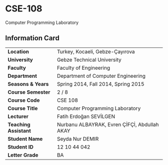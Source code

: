 # CSE-108
Computer Programming Laboratory

## Information Card
| | |
| --- | --- |
| **Location** | Turkey, Kocaeli, Gebze-Çayırova |
| **University** | Gebze Technical University |
| **Faculty** | Faculty of Engineering |
| **Department** | Department of Computer Engineering |
| **Seasons & Years** | Spring 2014, Fall 2014, Spring 2015 |
| **Course Semester** | 2 / 8 |
| **Course Code** | CSE 108 |
| **Course Title** | Computer Programming Laboratory |
| **Lecturer** | Fatih Erdoğan SEVİLGEN |
| **Teaching Assistant** | Nurbanu ALBAYRAK, Evren ÇİFÇİ, Abdullah AKAY |
| **Student Name** | Seyda Nur DEMIR |
| **Student ID** | 12 10 44 042 |
| **Letter Grade** | BA |
